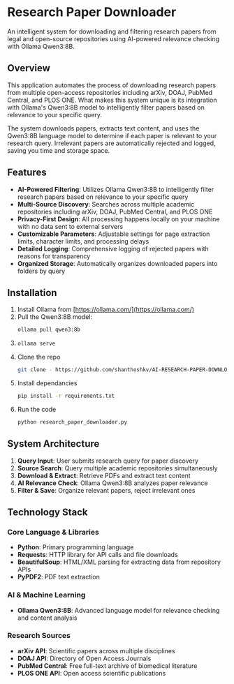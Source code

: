 # Research Paper Downloader

An intelligent system for downloading and filtering research papers from legal and open-source repositories using AI-powered relevance checking with Ollama Qwen3:8B.

## Overview

This application automates the process of downloading research papers from multiple open-access repositories including arXiv, DOAJ, PubMed Central, and PLOS ONE. What makes this system unique is its integration with Ollama's Qwen3:8B model to intelligently filter papers based on relevance to your specific query.

The system downloads papers, extracts text content, and uses the Qwen3:8B language model to determine if each paper is relevant to your research query. Irrelevant papers are automatically rejected and logged, saving you time and storage space.

## Features

- **AI-Powered Filtering**: Utilizes Ollama Qwen3:8B to intelligently filter research papers based on relevance to your specific query
- **Multi-Source Discovery**: Searches across multiple academic repositories including arXiv, DOAJ, PubMed Central, and PLOS ONE
- **Privacy-First Design**: All processing happens locally on your machine with no data sent to external servers
- **Customizable Parameters**: Adjustable settings for page extraction limits, character limits, and processing delays
- **Detailed Logging**: Comprehensive logging of rejected papers with reasons for transparency
- **Organized Storage**: Automatically organizes downloaded papers into folders by query

## Installation

1. Install Ollama from [https://ollama.com/](https://ollama.com/)
2. Pull the Qwen3:8B model:
   ```bash
   ollama pull qwen3:8b

3. ```bash
   ollama serve
4. Clone the repo
   ```bash
   git clone - https://github.com/shanthoshkv/AI-RESEARCH-PAPER-DOWNLOADER

5. Install dependancies
   ```bash
   pip install -r requirements.txt

6. Run the code
   ```bash
   python research_paper_downloader.py

## System Architecture

1. **Query Input**: User submits research query for paper discovery
2. **Source Search**: Query multiple academic repositories simultaneously
3. **Download & Extract**: Retrieve PDFs and extract text content
4. **AI Relevance Check**: Ollama Qwen3:8B analyzes paper relevance
5. **Filter & Save**: Organize relevant papers, reject irrelevant ones

## Technology Stack

### Core Language & Libraries
- **Python**: Primary programming language
- **Requests**: HTTP library for API calls and file downloads
- **BeautifulSoup**: HTML/XML parsing for extracting data from repository APIs
- **PyPDF2**: PDF text extraction

### AI & Machine Learning
- **Ollama Qwen3:8B**: Advanced language model for relevance checking and content analysis

### Research Sources
- **arXiv API**: Scientific papers across multiple disciplines
- **DOAJ API**: Directory of Open Access Journals
- **PubMed Central**: Free full-text archive of biomedical literature
- **PLOS ONE API**: Open access scientific publications


